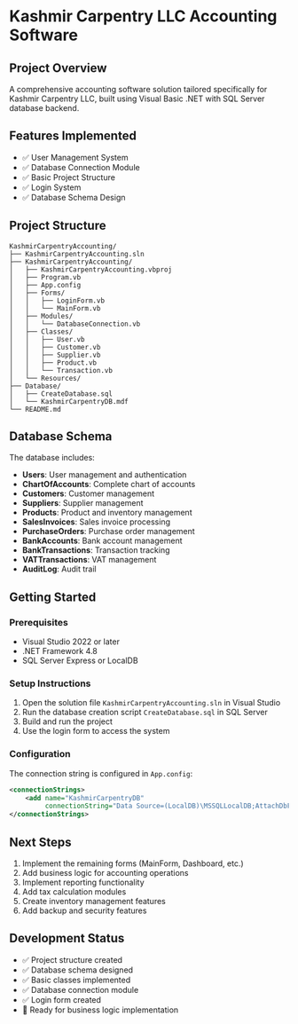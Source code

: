 # Kashmir Carpentry LLC Accounting Software

## Project Overview
A comprehensive accounting software solution tailored specifically for Kashmir Carpentry LLC, built using Visual Basic .NET with SQL Server database backend.

## Features Implemented
- ✅ User Management System
- ✅ Database Connection Module
- ✅ Basic Project Structure
- ✅ Login System
- ✅ Database Schema Design

## Project Structure
```
KashmirCarpentryAccounting/
├── KashmirCarpentryAccounting.sln
├── KashmirCarpentryAccounting/
│   ├── KashmirCarpentryAccounting.vbproj
│   ├── Program.vb
│   ├── App.config
│   ├── Forms/
│   │   ├── LoginForm.vb
│   │   └── MainForm.vb
│   ├── Modules/
│   │   └── DatabaseConnection.vb
│   ├── Classes/
│   │   ├── User.vb
│   │   ├── Customer.vb
│   │   ├── Supplier.vb
│   │   ├── Product.vb
│   │   └── Transaction.vb
│   └── Resources/
├── Database/
│   ├── CreateDatabase.sql
│   └── KashmirCarpentryDB.mdf
└── README.md
```

## Database Schema
The database includes:
- **Users**: User management and authentication
- **ChartOfAccounts**: Complete chart of accounts
- **Customers**: Customer management
- **Suppliers**: Supplier management
- **Products**: Product and inventory management
- **SalesInvoices**: Sales invoice processing
- **PurchaseOrders**: Purchase order management
- **BankAccounts**: Bank account management
- **BankTransactions**: Transaction tracking
- **VATTransactions**: VAT management
- **AuditLog**: Audit trail

## Getting Started

### Prerequisites
- Visual Studio 2022 or later
- .NET Framework 4.8
- SQL Server Express or LocalDB

### Setup Instructions
1. Open the solution file `KashmirCarpentryAccounting.sln` in Visual Studio
2. Run the database creation script `CreateDatabase.sql` in SQL Server
3. Build and run the project
4. Use the login form to access the system

### Configuration
The connection string is configured in `App.config`:
```xml
<connectionStrings>
    <add name="KashmirCarpentryDB" 
         connectionString="Data Source=(LocalDB)\MSSQLLocalDB;AttachDbFilename=|DataDirectory|\Database\KashmirCarpentryDB.mdf;Integrated Security=True" />
</connectionStrings>
```

## Next Steps
1. Implement the remaining forms (MainForm, Dashboard, etc.)
2. Add business logic for accounting operations
3. Implement reporting functionality
4. Add tax calculation modules
5. Create inventory management features
6. Add backup and security features

## Development Status
- ✅ Project structure created
- ✅ Database schema designed
- ✅ Basic classes implemented
- ✅ Database connection module
- ✅ Login form created
- 🔄 Ready for business logic implementation
